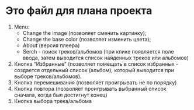 # Это файл для плана проекта
1. Menu: 
    - Change the image (позволяет сменить картинку);
    - Change the base color (позволяет изменить цвета);
    - About (версия плеера)
    - Serch - поиск треков/альбомов (при клике появляется поле ввода, затем выводится список найденных треков или альбомов)
2. Кнопка “Избранные”  (позволяет помещать в список избранных - создается отдельный список (альбом), который выводится при выборе треков/альбомов). 
3. Кнопка перемешивания (позволяет проигрывать не по порядку)
4. Кнопка повтора (позволяет проигрывать выбранный список сначала, когда был достигнут конец)
5. Кнопка выбора трека/альбома
